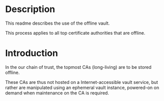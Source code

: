 # Description

This readme describes the use of the offline vault.

This process applies to all top certificate authorities that are offline.

# Introduction

In the our chain of trust, the topmost CAs (long-living) are to be stored offline.

These CAs are thus not hosted on a Internet-accessible vault service, but rather are manipulated using an ephemeral vault instance, powered-on on demand when maintenance on the CA is required.
